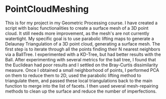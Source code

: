 # PointCloudMeshing

This is for my project in my Geometric Processing course.
I have created a script with baisc functionalities to create a surface mesh of a 3D point cloud.
It still needs more improvement, as the mesh's are not currently watertight. 
My specific goal is to use parabolic lifting maps to generate a Delaunay Triangulation of a 3D point cloud, 
generating a surface mesh. The first step is to iterate through all the points finding their N nearest neighbors 
via a BallTree. I experimented with a KD-Tree, but had better results with the Ball. After experimenting with 
several metrics for the ball tree, I found that the Euclidean had poor results and I settled on the Bray-Curtis 
dissimilarity measure.
Once I obtained a small neighborhood of points, I performed PCA on them to reduce them to 2D, used the parabolic 
lifting method to triangulate them, and passed these local triangulations back to the main function to merge into 
the list of facets.
I then used several mesh-repairing methods to clean up the surface and reduce the number of imperfections.

